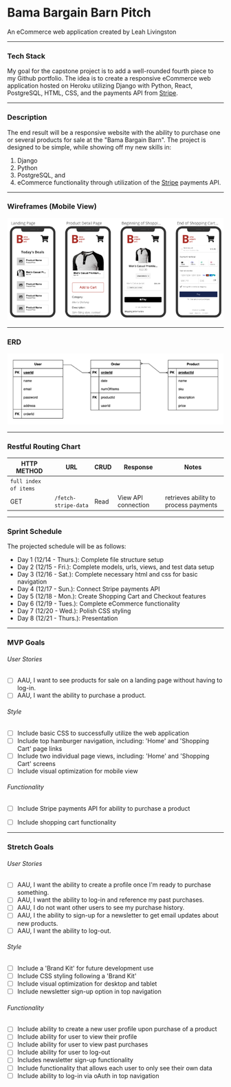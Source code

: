 # **Bama Bargain Barn Pitch**
An eCommerce web application created by Leah Livingston



---
### **Tech Stack**
My goal for the capstone project is to add a well-rounded fourth piece to my Github portfolio. The idea is to create a responsive eCommerce web application hosted on Heroku utilizing Django with Python, React, PostgreSQL, HTML, CSS, and the payments API from [Stripe](https://stripe.com/docs/implementation-guides/core-payments).



---
### **Description**

The end result will be a responsive website with the ability to purchase one or several products for sale at the "Bama Bargain Barn". The project is designed to be simple, while showing off my new skills in: 

1. Django
2. Python
3. PostgreSQL, and
4. eCommerce functionality through utilization of the [Stripe](https://stripe.com/docs/development/quickstart?lang=python) payments API. 



---
### **Wireframes (Mobile View)**
![Wireframe Pitch](./images/wireframesPitch.png)



---
### **ERD**
![ERD Pitch](./images/erdPitchWireframe.png)



---
### **Restful Routing Chart**

| HTTP METHOD | URL | CRUD | Response | Notes |
| -------------------- | ------------- | ---- | -------- | ----- |
| `full index of items`  |   |   |   |   |
| GET | `/fetch-stripe-data` | Read | View API connection | retrieves ability to process payments  |



---
### **Sprint Schedule**

The projected schedule will be as follows:

- Day 1 (12/14 - Thurs.): Complete file structure setup
- Day 2 (12/15 - Fri.):   Complete models, urls, views, and test data setup 
- Day 3 (12/16 - Sat.):   Complete necessary html and css for basic navigation  
- Day 4 (12/17 - Sun.):   Connect Stripe payments API
- Day 5 (12/18 - Mon.):   Create Shopping Cart and Checkout features
- Day 6 (12/19 - Tues.):  Complete eCommerce functionality
- Day 7 (12/20 - Wed.):   Polish CSS styling
- Day 8 (12/21 - Thurs.): Presentation   



---
### **MVP Goals**

###### User Stories
- [ ] AAU, I want to see products for sale on a landing page without having to log-in.
- [ ] AAU, I want the ability to purchase a product.

###### Style
- [ ] Include basic CSS to successfully utilize the web application
- [ ] Include top hamburger navigation, including: 'Home' and 'Shopping Cart' page links
- [ ] Include two individual page views, including:  'Home' and 'Shopping Cart' screens
- [ ] Include visual optimization for mobile view

###### Functionality
- [ ] Include Stripe payments API for ability to purchase a product 
- [ ] Include shopping cart functionality 



---
### **Stretch Goals**

###### User Stories
- [ ] AAU, I want the ability to create a profile once I'm ready to purchase something.
- [ ] AAU, I want the ability to log-in and reference my past purchases.
- [ ] AAU, I do not want other users to see my purchase history.
- [ ] AAU, I the ability to sign-up for a newsletter to get email updates about new products.
- [ ] AAU, I want the ability to log-out.

###### Style
- [ ] Include a 'Brand Kit' for future development use
- [ ] Include CSS styling following a 'Brand Kit'
- [ ] Include visual optimization for desktop and tablet
- [ ] Include newsletter sign-up option in top navigation

###### Functionality
- [ ] Include ability to create a new user profile upon purchase of a product
- [ ] Include ability for user to view their profile
- [ ] Include ability for user to view past purchases
- [ ] Include ability for user to log-out
- [ ] Includes newsletter sign-up functionality
- [ ] Include functionality that allows each user to only see their own data
- [ ] Include ability to log-in via oAuth in top navigation